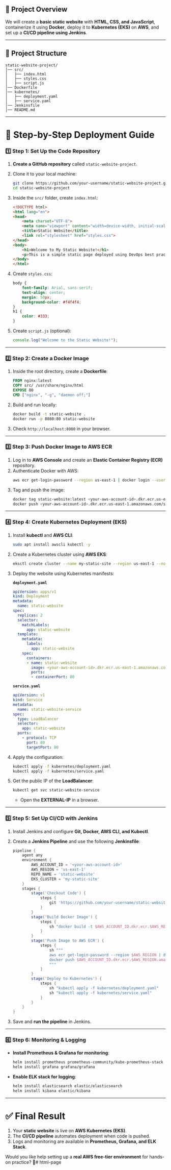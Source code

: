 ## **📝 Project Overview**
We will create a **basic static website** with **HTML, CSS, and JavaScript**, containerize it using **Docker**, deploy it to **Kubernetes (EKS)** on **AWS**, and set up a **CI/CD pipeline using Jenkins**.

---

## **📂 Project Structure**
```
static-website-project/
│── src/
│   ├── index.html
│   ├── styles.css
│   ├── script.js
│── Dockerfile
│── kubernetes/
│   ├── deployment.yaml
│   ├── service.yaml
│── Jenkinsfile
│── README.md
```

---

# **🚀 Step-by-Step Deployment Guide**
### **1️⃣ Step 1: Set Up the Code Repository**
1. **Create a GitHub repository** called `static-website-project`.
2. Clone it to your local machine:
   ```bash
   git clone https://github.com/your-username/static-website-project.git
   cd static-website-project
   ```
3. Inside the `src/` folder, create `index.html`:

   ```html
   <!DOCTYPE html>
   <html lang="en">
   <head>
       <meta charset="UTF-8">
       <meta name="viewport" content="width=device-width, initial-scale=1.0">
       <title>Static Website</title>
       <link rel="stylesheet" href="styles.css">
   </head>
   <body>
       <h1>Welcome to My Static Website!</h1>
       <p>This is a simple static page deployed using DevOps best practices.</p>
   </body>
   </html>
   ```

4. Create `styles.css`:
   ```css
   body {
       font-family: Arial, sans-serif;
       text-align: center;
       margin: 50px;
       background-color: #f4f4f4;
   }
   h1 {
       color: #333;
   }
   ```

5. Create `script.js` (optional):
   ```js
   console.log("Welcome to the Static Website!");
   ```

---

### **2️⃣ Step 2: Create a Docker Image**
1. Inside the root directory, create a **Dockerfile**:
   ```dockerfile
   FROM nginx:latest
   COPY src/ /usr/share/nginx/html
   EXPOSE 80
   CMD ["nginx", "-g", "daemon off;"]
   ```
2. Build and run locally:
   ```bash
   docker build -t static-website .
   docker run -p 8080:80 static-website
   ```
3. Check `http://localhost:8080` in your browser.

---

### **3️⃣ Step 3: Push Docker Image to AWS ECR**
1. Log in to **AWS Console** and create an **Elastic Container Registry (ECR)** repository.
2. Authenticate Docker with AWS:
   ```bash
   aws ecr get-login-password --region us-east-1 | docker login --username AWS --password-stdin <your-aws-account-id>.dkr.ecr.us-east-1.amazonaws.com
   ```
3. Tag and push the image:
   ```bash
   docker tag static-website:latest <your-aws-account-id>.dkr.ecr.us-east-1.amazonaws.com/static-website
   docker push <your-aws-account-id>.dkr.ecr.us-east-1.amazonaws.com/static-website
   ```

---

### **4️⃣ Step 4: Create Kubernetes Deployment (EKS)**
1. Install **kubectl** and **AWS CLI**:
   ```bash
   sudo apt install awscli kubectl -y
   ```
2. Create a Kubernetes cluster using **AWS EKS**:
   ```bash
   eksctl create cluster --name my-static-site --region us-east-1 --nodegroup-name my-nodes
   ```
3. Deploy the website using Kubernetes manifests:

   **`deployment.yaml`**
   ```yaml
   apiVersion: apps/v1
   kind: Deployment
   metadata:
     name: static-website
   spec:
     replicas: 2
     selector:
       matchLabels:
         app: static-website
     template:
       metadata:
         labels:
           app: static-website
       spec:
         containers:
         - name: static-website
           image: <your-aws-account-id>.dkr.ecr.us-east-1.amazonaws.com/static-website:latest
           ports:
           - containerPort: 80
   ```

   **`service.yaml`**
   ```yaml
   apiVersion: v1
   kind: Service
   metadata:
     name: static-website-service
   spec:
     type: LoadBalancer
     selector:
       app: static-website
     ports:
       - protocol: TCP
         port: 80
         targetPort: 80
   ```

4. Apply the configuration:
   ```bash
   kubectl apply -f kubernetes/deployment.yaml
   kubectl apply -f kubernetes/service.yaml
   ```

5. Get the public IP of the **LoadBalancer**:
   ```bash
   kubectl get svc static-website-service
   ```
   - Open the **EXTERNAL-IP** in a browser.

---

### **5️⃣ Step 5: Set Up CI/CD with Jenkins**
1. Install Jenkins and configure **Git, Docker, AWS CLI, and Kubectl**.
2. Create a **Jenkins Pipeline** and use the following **Jenkinsfile**:

   ```groovy
   pipeline {
       agent any
       environment {
           AWS_ACCOUNT_ID = '<your-aws-account-id>'
           AWS_REGION = 'us-east-1'
           REPO_NAME = 'static-website'
           EKS_CLUSTER = 'my-static-site'
       }
       stages {
           stage('Checkout Code') {
               steps {
                   git 'https://github.com/your-username/static-website-project.git'
               }
           }
           stage('Build Docker Image') {
               steps {
                   sh "docker build -t $AWS_ACCOUNT_ID.dkr.ecr.$AWS_REGION.amazonaws.com/$REPO_NAME:latest ."
               }
           }
           stage('Push Image to AWS ECR') {
               steps {
                   sh """
                   aws ecr get-login-password --region $AWS_REGION | docker login --username AWS --password-stdin $AWS_ACCOUNT_ID.dkr.ecr.$AWS_REGION.amazonaws.com
                   docker push $AWS_ACCOUNT_ID.dkr.ecr.$AWS_REGION.amazonaws.com/$REPO_NAME:latest
                   """
               }
           }
           stage('Deploy to Kubernetes') {
               steps {
                   sh "kubectl apply -f kubernetes/deployment.yaml"
                   sh "kubectl apply -f kubernetes/service.yaml"
               }
           }
       }
   }
   ```

3. Save and **run the pipeline** in Jenkins.

---

### **6️⃣ Step 6: Monitoring & Logging**
- **Install Prometheus & Grafana for monitoring**:
  ```bash
  helm install prometheus prometheus-community/kube-prometheus-stack
  helm install grafana grafana/grafana
  ```
- **Enable ELK stack for logging**:
  ```bash
  helm install elasticsearch elastic/elasticsearch
  helm install kibana elastic/kibana
  ```

---

# **✅ Final Result**
1. Your **static website** is live on **AWS Kubernetes (EKS)**.
2. The **CI/CD pipeline** automates deployment when code is pushed.
3. Logs and monitoring are available in **Prometheus, Grafana, and ELK Stack**.

Would you like help setting up a **real AWS free-tier environment** for hands-on practice? 🚀# html-page
